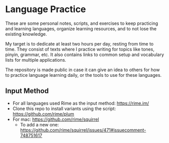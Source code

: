 # Language Practice

These are some personal notes, scripts, and exercises to keep practicing and
learning languages, organize learning resources, and to not lose the existing knowledge.

My target is to dedicate at least two hours per day, resting from time to time.
They consist of texts where I practice writing for topics like tones, pinyin,
grammar, etc. It also contains links to common setup and vocabulary lists for
multiple applications.

The repository is made public in case it can give an idea to others for how to
practice language learning daily, or the tools to use for these languages.

## Input Method

- For all languages used Rime as the input method: https://rime.im/
- Clone this repo to install variants using the script: https://github.com/rime/plum
- For mac: https://github.com/rime/squirrel
    - To add a new one: https://github.com/rime/squirrel/issues/471#issuecomment-748751617
